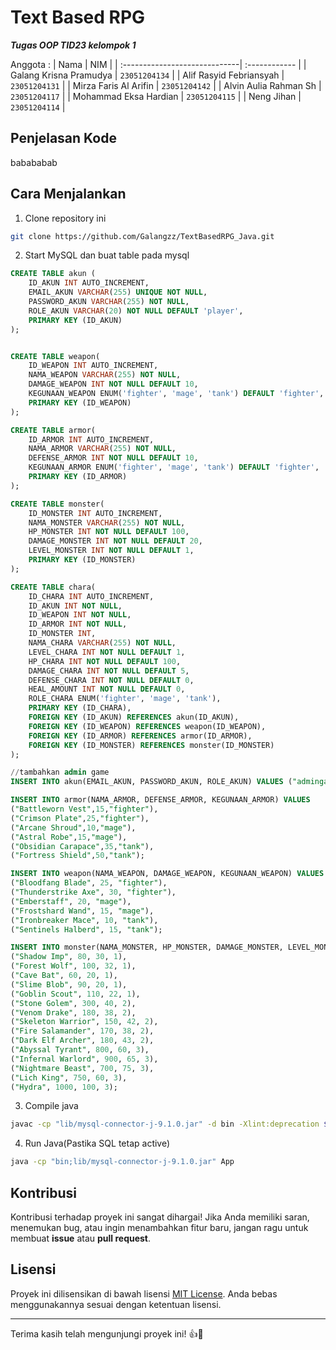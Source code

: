# Text Based RPG
**_Tugas OOP TID23 kelompok 1_**

Anggota :
| Nama                          | NIM           | 
| :-----------------------------| :------------ | 
| Galang Krisna Pramudya        | `23051204134` | 
| Alif Rasyid Febriansyah       | `23051204131` | 
| Mirza Faris Al Arifin         | `23051204142` | 
| Alvin Aulia Rahman Sh         | `23051204117` | 
| Mohammad Eksa Hardian         | `23051204115` | 
| Neng Jihan                    | `23051204114` | 


## Penjelasan Kode
babababab

## Cara Menjalankan
1. Clone repository ini
```bash
git clone https://github.com/Galangzz/TextBasedRPG_Java.git
```

2. Start MySQL dan buat table pada mysql

```sql
CREATE TABLE akun (
    ID_AKUN INT AUTO_INCREMENT,
    EMAIL_AKUN VARCHAR(255) UNIQUE NOT NULL,
    PASSWORD_AKUN VARCHAR(255) NOT NULL,
    ROLE_AKUN VARCHAR(20) NOT NULL DEFAULT 'player',
    PRIMARY KEY (ID_AKUN)
);


CREATE TABLE weapon(
    ID_WEAPON INT AUTO_INCREMENT,
    NAMA_WEAPON VARCHAR(255) NOT NULL,
    DAMAGE_WEAPON INT NOT NULL DEFAULT 10,
    KEGUNAAN_WEAPON ENUM('fighter', 'mage', 'tank') DEFAULT 'fighter',  
    PRIMARY KEY (ID_WEAPON)
);

CREATE TABLE armor(
    ID_ARMOR INT AUTO_INCREMENT,
    NAMA_ARMOR VARCHAR(255) NOT NULL,
    DEFENSE_ARMOR INT NOT NULL DEFAULT 10,
    KEGUNAAN_ARMOR ENUM('fighter', 'mage', 'tank') DEFAULT 'fighter',
    PRIMARY KEY (ID_ARMOR)
);

CREATE TABLE monster(
    ID_MONSTER INT AUTO_INCREMENT,
    NAMA_MONSTER VARCHAR(255) NOT NULL,
    HP_MONSTER INT NOT NULL DEFAULT 100,
    DAMAGE_MONSTER INT NOT NULL DEFAULT 20,
    LEVEL_MONSTER INT NOT NULL DEFAULT 1,
    PRIMARY KEY (ID_MONSTER)
);

CREATE TABLE chara(
    ID_CHARA INT AUTO_INCREMENT,
    ID_AKUN INT NOT NULL,
    ID_WEAPON INT NOT NULL,
    ID_ARMOR INT NOT NULL,
    ID_MONSTER INT,
    NAMA_CHARA VARCHAR(255) NOT NULL,
    LEVEL_CHARA INT NOT NULL DEFAULT 1,
    HP_CHARA INT NOT NULL DEFAULT 100,
    DAMAGE_CHARA INT NOT NULL DEFAULT 5,
    DEFENSE_CHARA INT NOT NULL DEFAULT 0,
    HEAL_AMOUNT INT NOT NULL DEFAULT 0,
    ROLE_CHARA ENUM('fighter', 'mage', 'tank'),
    PRIMARY KEY (ID_CHARA),
    FOREIGN KEY (ID_AKUN) REFERENCES akun(ID_AKUN),
    FOREIGN KEY (ID_WEAPON) REFERENCES weapon(ID_WEAPON),
    FOREIGN KEY (ID_ARMOR) REFERENCES armor(ID_ARMOR),
    FOREIGN KEY (ID_MONSTER) REFERENCES monster(ID_MONSTER)
);

//tambahkan admin game
INSERT INTO akun(EMAIL_AKUN, PASSWORD_AKUN, ROLE_AKUN) VALUES ("admingame@gmail.com", "admin123321nimda", "admin")

INSERT INTO armor(NAMA_ARMOR, DEFENSE_ARMOR, KEGUNAAN_ARMOR) VALUES 
("Battleworn Vest",15,"fighter"),
("Crimson Plate",25,"fighter"),
("Arcane Shroud",10,"mage"),
("Astral Robe",15,"mage"),
("Obsidian Carapace",35,"tank"),
("Fortress Shield",50,"tank");

INSERT INTO weapon(NAMA_WEAPON, DAMAGE_WEAPON, KEGUNAAN_WEAPON) VALUES 
("Bloodfang Blade", 25, "fighter"),
("Thunderstrike Axe", 30, "fighter"),
("Emberstaff", 20, "mage"),
("Frostshard Wand", 15, "mage"),
("Ironbreaker Mace", 10, "tank"),
("Sentinels Halberd", 15, "tank");

INSERT INTO monster(NAMA_MONSTER, HP_MONSTER, DAMAGE_MONSTER, LEVEL_MONSTER) VALUES 
("Shadow Imp", 80, 30, 1),
("Forest Wolf", 100, 32, 1),
("Cave Bat", 60, 20, 1),
("Slime Blob", 90, 20, 1),
("Goblin Scout", 110, 22, 1),
("Stone Golem", 300, 40, 2),
("Venom Drake", 180, 38, 2),
("Skeleton Warrior", 150, 42, 2),
("Fire Salamander", 170, 38, 2),
("Dark Elf Archer", 180, 43, 2),
("Abyssal Tyrant", 800, 60, 3),
("Infernal Warlord", 900, 65, 3),
("Nightmare Beast", 700, 75, 3),
("Lich King", 750, 60, 3),
("Hydra", 1000, 100, 3);

```
3. Compile java
```bash
javac -cp "lib/mysql-connector-j-9.1.0.jar" -d bin -Xlint:deprecation $(find src -name "*.java")
```
4. Run Java(Pastika SQL tetap active)
```bash
java -cp "bin;lib/mysql-connector-j-9.1.0.jar" App
```


## Kontribusi

Kontribusi terhadap proyek ini sangat dihargai! Jika Anda memiliki saran, menemukan bug, atau ingin menambahkan fitur baru, jangan ragu untuk membuat **issue** atau **pull request**. 

## Lisensi

Proyek ini dilisensikan di bawah lisensi [MIT License](LICENSE). Anda bebas menggunakannya sesuai dengan ketentuan lisensi.


---

Terima kasih telah mengunjungi proyek ini! 👍🙏



